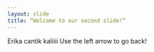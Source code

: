 ```yaml
---
layout: slide
title: “Welcome to our second slide!”
---
```

Erika cantik kaliiii
Use the left arrow to go back!
